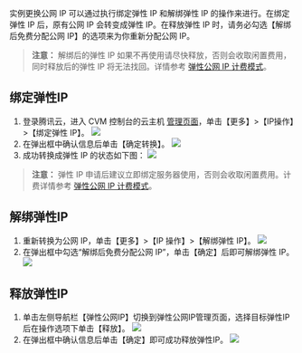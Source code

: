 实例更换公网 IP 可以通过执行绑定弹性 IP 和解绑弹性 IP 的操作来进行。在绑定弹性 IP 后，原有公网 IP 会转变成弹性 IP。在释放弹性 IP 时，请务必勾选【解绑后免费分配公网 IP】的选项来为你重新分配公网 IP。

> **注意：**
> 解绑后的弹性 IP 如果不再使用请尽快释放，否则会收取闲置费用，同时释放后的弹性 IP 将无法找回。详情参考 [弹性公网 IP 计费模式](https://cloud.tencent.com/document/product/215/11145)。

## 绑定弹性IP
1. 登录腾讯云，进入 CVM 控制台的云主机 [管理页面](https://console.cloud.tencent.com/cvm/index)，单击【更多】>【IP操作】>【绑定弹性 IP】。
![](https://main.qcloudimg.com/raw/d9c315bdbc0ddb0355794b2bf255ab2c.png)
2. 在弹出框中确认信息后单击【确定转换】。
![](https://main.qcloudimg.com/raw/1dee2e6fae92713aec29669c8b13e63d.png)
3. 成功转换成弹性 IP 的状态如下图：
![](https://main.qcloudimg.com/raw/7dfeb52aaf8d2378678e902813cd8644.png)

> **注意：**
> 弹性 IP 申请后建议立即绑定服务器使用，否则会收取闲置费用。计费详情参考 [弹性公网 IP 计费模式](https://cloud.tencent.com/document/product/215/11145)。

## 解绑弹性IP
1. 重新转换为公网 IP，单击【更多】>【IP 操作】>【解绑弹性 IP】。
![](https://main.qcloudimg.com/raw/9caabaf86b4b0a8ce5531c00feb3f96c.png)
2. 在弹出框中勾选“解绑后免费分配公网 IP”，单击【确定】后即可解绑弹性 IP。
![](https://main.qcloudimg.com/raw/0bd483df02504e6bb5eeb6e08e70aa20.png)

## 释放弹性IP
1. 单击左侧导航栏【弹性公网IP】切换到弹性公网IP管理页面，选择目标弹性IP后在操作选项下单击【释放】。
![](https://main.qcloudimg.com/raw/ed50aea2f759bfc0b687770f1fffaba5.png)
2. 在弹出框中确认信息后单击【确定】即可成功释放弹性IP。
![](https://main.qcloudimg.com/raw/7dfded2b053f6def4aa9292076c0e019.png)
